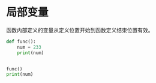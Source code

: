 # 局部变量

函数内部定义的变量从定义位置开始到函数定义结束位置有效。

```python
def func():
    num = 233
    print(num)


func()
print(num)
```

